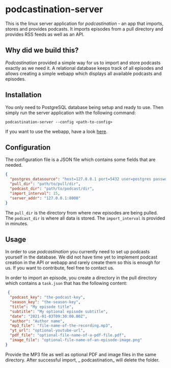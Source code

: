 # podcastination-server

This is the linux server application for _podcastination_ - an app that imports, stores and provides podcasts. It
imports episodes from a pull directory and provides RSS feeds as well as an API.

## Why did we build this?

_Podcastination_ provided a simple way for us to import and store podcasts exactly as we need it. A relational database
keeps track of all episodes and allows creating a simple webapp which displays all available podcasts and episodes.

## Installation

You only need to PostgreSQL database being setup and ready to use. Then simply run the server application with the
following command:

```shell
podcastination-server --config <path-to-config>
```

If you want to use the webapp, have a look [here](https://github.com/life-unlimited/podcastination-webapp).

## Configuration

The configuration file is a JSON file which contains some fields that are needed.

```json
{
  "postgres_datasource": "host=127.0.0.1 port=5432 user=postgres password=pass dbname=postgres sslmode=disable",
  "pull_dir": "path/to/pull/dir",
  "podcast_dir": "path/to/podcast/dir",
  "import_interval": 15,
  "server_addr": "127.0.0.1:8000"
}
```

The `pull_dir` is the directory from where new episodes are being pulled. The `podcast_dir` is where all data is stored.
The `import_interval` is provided in minutes.

## Usage

In order to use _podcastination_ you currently need to set up podcasts yourself in the database. We did not have time
yet to implement podcast creation in the API or webapp and rarely create them so this is enough for us. If you want to
contribute, feel free to contact us.

In order to import an episode, you create a directory in the pull directory which contains a `task.json` that has the
following content:

```json
 {
  "podcast_key": "the-podcast-key",
  "season_key": "the-season-key",
  "title": "My episode title",
  "subtitle": "My optional episode subtitle",
  "date": "2021-01-03T09:30:00.00Z",
  "author": "Author name",
  "mp3_file": "file-name-of-the-recording.mp3",
  "yt_url": "optional-youtube-url",
  "pdf_file": "optional-file-name-of-a-pdf-file.pdf",
  "image_file": "optional-file-name-of-an-episode-image.png"
}
```

Provide the MP3 file as well as optional PDF and image files in the same directory. After successful import, _
podcastination_ will delete the folder.